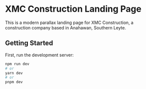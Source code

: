 # XMC Construction Landing Page

This is a modern parallax landing page for XMC Construction, a construction company based in Anahawan, Southern Leyte.

## Getting Started

First, run the development server:

```bash
npm run dev
# or
yarn dev
# or
pnpm dev
